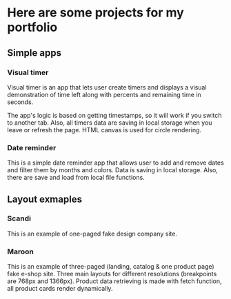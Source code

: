 # Here are some projects for my portfolio

## Simple apps

### Visual timer

Visual timer is an app that lets user create timers and displays a visual demonstration of time left along with percents and remaining time in seconds.

The app's logic is based on getting timestamps, so it will work if you switch to another tab. Also, all timers data are saving in local storage when you leave or refresh the page. HTML canvas is used for circle rendering.

### Date reminder

This is a simple date reminder app that allows user to add and remove dates and filter them by months and colors. Data is saving in local storage. Also, there are save and load from local file functions.

## Layout exmaples

### Scandi

This is an example of one-paged fake design company site.

### Maroon

This is an example of three-paged (landing, catalog & one product page) fake e-shop site. Three main layouts for different resolutions (breakpoints are 768px and 1366px). Product data retrieving is made with fetch function, all product cards render dynamically.
